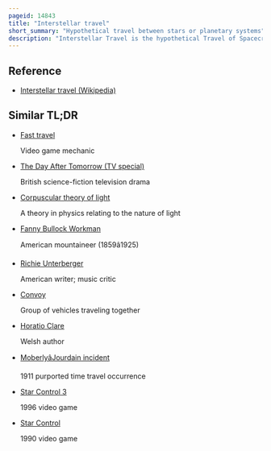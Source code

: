 ```yaml
---
pageid: 14843
title: "Interstellar travel"
short_summary: "Hypothetical travel between stars or planetary systems"
description: "Interstellar Travel is the hypothetical Travel of Spacecraft from a single Star System to another. There is a great Possibility that interstellar Travel will be much more difficult than interplanetary Spaceflight due to the vast Difference in the Scale of the involved Distances. Whereas the Distance between any two Planets in the Solar System is less than 55 astronomical Units, Stars are typically separated by Hundreds of Thousands of Au, causing these Distances to typically be expressed instead in Light-Years. Because of the Vastness of these Distances, non-generational Interstellar Travel based on known Physics would need to occur at a high Percentage of the Speed of Light ; even so, Travel Times would be long, at least Decades and perhaps millennia or longer."
---
```


## Reference

- [Interstellar travel (Wikipedia)](https://en.wikipedia.org/?curid=14843)

## Similar TL;DR

- [Fast travel](/tldr/en/fast-travel)

  Video game mechanic

- [The Day After Tomorrow (TV special)](/tldr/en/the-day-after-tomorrow-tv-special)

  British science-fiction television drama

- [Corpuscular theory of light](/tldr/en/corpuscular-theory-of-light)

  A theory in physics relating to the nature of light

- [Fanny Bullock Workman](/tldr/en/fanny-bullock-workman)

  American mountaineer (1859â1925)

- [Richie Unterberger](/tldr/en/richie-unterberger)

  American writer; music critic

- [Convoy](/tldr/en/convoy)

  Group of vehicles traveling together

- [Horatio Clare](/tldr/en/horatio-clare)

  Welsh author

- [MoberlyâJourdain incident](/tldr/en/moberlyjourdain-incident)

  1911 purported time travel occurrence

- [Star Control 3](/tldr/en/star-control-3)

  1996 video game

- [Star Control](/tldr/en/star-control)

  1990 video game
